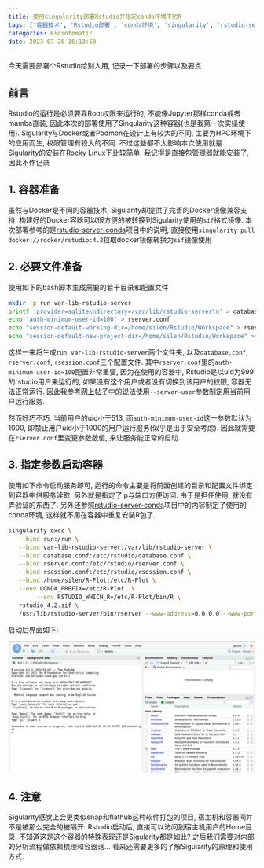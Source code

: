 ```yaml
---
title: 使用singularity部署Rstudio并指定conda环境下的R
tags: ['容器技术', 'Rstudio部署', 'conda环境', 'singularity', 'rstudio-server', 'conda']
categories: Bioinfomatic
date: 2023-07-26 16:13:50
---
```


今天需要部署个Rstudio给别人用, 记录一下部署的步骤以及要点
<!-- 摘要部分 -->
<!-- more -->

## 前言
Rstudio的运行是必须要靠Root权限来运行的, 不能像Jupyter那样conda或者mamba直装, 因此本次的部署使用了Singularity这种容器(也是我第一次实操使用). Sigularity与Docker或者Podmon在设计上有较大的不同, 主要为HPC环境下的应用而生, 权限管理有较大的不同. 不过这些都不太影响本次使用就是. Sigularity的安装在Rocky Linux下比较简单, 我记得是直接包管理器就能安装了, 因此不作记录

## 1. 容器准备
虽然与Docker是不同的容器技术, Sigularity却提供了完善的Docker镜像兼容支持, 构建好的Docker容器可以很方便的被转换到Sigularity使用的`sif`格式镜像. 本次部署参考的是[rstudio-server-conda](https://github.com/grst/rstudio-server-conda/blob/master/README.md)项目中的说明, 直接使用`singularity pull docker://rocker/rstudio:4.2`拉取docker镜像转换为`sif`镜像使用

## 2. 必要文件准备

使用如下的bash脚本生成需要的若干目录和配置文件

```bash
mkdir -p run var-lib-rstudio-server
printf 'provider=sqlite\ndirectory=/var/lib/rstudio-server\n' > database.conf
echo "auth-minimum-user-id=100" > rserver.conf
echo "session-default-working-dir=/home/silen/Rstudio/Workspace" > rsession.conf
echo "session-default-new-project-dir=/home/silen/Rstudio/Workspace" >> rsession.conf
```

这样一来将生成`run`, `var-lib-rstudio-server`两个文件夹, 以及`database.conf`, `rserver.conf`, `rsession.conf`三个配置文件. 其中`rserver.conf`里的`auth-minimum-user-id=100`配置非常重要, 因为在使用的容器中, Rstudio是以uid为999的rstudio用户来运行的, 如果没有这个用户或者没有切换到该用户的权限, 容器无法正常运行. 因此我参考[网上帖子](https://github.com/grst/rstudio-server-conda/pull/18)中的说法使用`--server-user`参数制定用当前用户运行服务.

然而好巧不巧, 当前用户的uid小于513, 而`auth-minimum-user-id`这一参数默认为1000, 即禁止用户uid小于1000的用户运行服务(似乎是出于安全考虑). 因此就需要在`rserver.conf`里变更参数数值, 来让服务能正常的启动.

## 3. 指定参数启动容器

使用如下命令启动服务即可, 运行的命令主要是将前面创建的目录和配置文件绑定到容器中供服务读取, 另外就是指定了ip与端口方便访问. 由于是担任使用, 就没有弄验证的东西了. 另外还参照[rstudio-server-conda](https://github.com/grst/rstudio-server-conda/blob/master/README.md)项目中的内容制定了使用的conda环境, 这样就不用在容器中重复安装R包了.

```bash
singularity exec \
   --bind run:/run \
   --bind var-lib-rstudio-server:/var/lib/rstudio-server \
   --bind database.conf:/etc/rstudio/database.conf \
   --bind rserver.conf:/etc/rstudio/rserver.conf \
   --bind rsession.conf:/etc/rstudio/rsession.conf \
   --bind /home/silen/R-Plot:/etc/R-Plot \
   --env CONDA_PREFIX=/etc/R-Plot  \
        --env RSTUDIO_WHICH_R=/etc/R-Plot/bin/R \
   rstudio_4.2.sif \
   /usr/lib/rstudio-server/bin/rserver --www-address=0.0.0.0 --www-port=7788 --server-user=$(whoami)
```

启动后界面如下:

![ui](https://raw.githubusercontent.com/SilenWang/Gallary/master/2023/07/upgit_20230727_1690390228.png)

## 4. 注意

Sigularity感觉上会更类似snap和flathub这种软件打包的项目, 宿主机和容器间并不是被那么完全的被隔开. Rstudio启动后, 直接可以访问到宿主机用户的Home目录, 不知道这是这个容器的特殊表现还是Sigularity都是如此? 之后我们需要对内部的分析流程做依赖梳理和容器话... 看来还需要更多的了解Sigularity的原理和使用方式.
